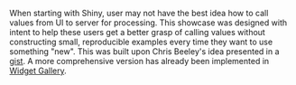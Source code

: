 When starting with Shiny, user may not have the best idea how to call values from UI to server for processing. This showcase was designed with intent to help these users get a better grasp of calling values without constructing small, reproducible examples every time they want to use something "new". This was built upon Chris Beeley's idea presented in a [gist](https://gist.github.com/ChrisBeeley/6571951). A more comprehensive version has already been implemented in [Widget Gallery](http://shiny.rstudio.com/gallery/widget-gallery.html).